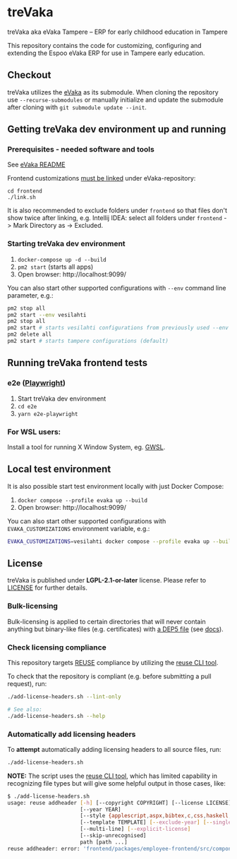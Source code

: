 <!--
SPDX-FileCopyrightText: 2021 City of Tampere

SPDX-License-Identifier: LGPL-2.1-or-later
-->

# treVaka
treVaka aka eVaka Tampere – ERP for early childhood education in Tampere

This repository contains the code for customizing, configuring and extending the Espoo eVaka ERP for use in Tampere early education.

## Checkout

treVaka utilizes the [eVaka](https://github.com/espoon-voltti/evaka) as its submodule. When cloning the repository use `--recurse-submodules` or manually initialize and update the submodule after cloning with `git submodule update --init`.

## Getting treVaka dev environment up and running

### Prerequisites - needed software and tools
See [eVaka README](evaka/compose/README.md#Dependencies)

Frontend customizations [must be linked](frontend/README.md) under eVaka-repository:

    cd frontend
    ./link.sh

It is also recommended to exclude folders under `frontend` so that files don't show twice after linking,
e.g. Intellij IDEA: select all folders under `frontend` -> Mark Directory as -> Excluded.

### Starting treVaka dev environment
1. `docker-compose up -d --build`
2. `pm2 start` (starts all apps)
3. Open browser: http://localhost:9099/

You can also start other supported configurations with `--env` command line parameter, e.g.:

```sh
pm2 stop all
pm2 start --env vesilahti
pm2 stop all
pm2 start # starts vesilahti configurations from previously used --env parameter
pm2 delete all
pm2 start # starts tampere configurations (default)
```

## Running treVaka frontend tests

### e2e ([Playwright](https://playwright.dev/))

1. Start treVaka dev environment
2. `cd e2e`
3. `yarn e2e-playwright`


### For WSL users:

Install a tool for running X Window System, eg. [GWSL](https://www.microsoft.com/en-us/p/gwsl/9nl6kd1h33v3#activetab=pivot:overviewtab).

## Local test environment

It is also possible start test environment locally with just Docker Compose:

1. `docker compose --profile evaka up --build`
1. Open browser: http://localhost:9099/

You can also start other supported configurations with `EVAKA_CUSTOMIZATIONS` environment variable, e.g.:

```sh
EVAKA_CUSTOMIZATIONS=vesilahti docker compose --profile evaka up --build
``````

## License

treVaka is published under **LGPL-2.1-or-later** license. Please refer to
[LICENSE](LICENSE) for further details.

### Bulk-licensing

Bulk-licensing is applied to certain directories that will never contain
anything but binary-like files (e.g. certificates) with
[a DEP5 file](./.reuse/dep5) (see
[docs](https://reuse.software/faq/#bulk-license)).

### Check licensing compliance

This repository targets [REUSE](https://reuse.software/) compliance by utilizing
the [reuse CLI tool](https://git.fsfe.org/reuse/tool).

To check that the repository is compliant (e.g. before submitting a pull
request), run:

```sh
./add-license-headers.sh --lint-only

# See also:
./add-license-headers.sh --help
```

### Automatically add licensing headers

To **attempt** automatically adding licensing headers to all source files, run:

```sh
./add-license-headers.sh
```

**NOTE:** The script uses the [reuse CLI tool](https://git.fsfe.org/reuse/tool),
which has limited capability in recognizing file types but will give some
helpful output in those cases, like:

```sh
$ ./add-license-headers.sh
usage: reuse addheader [-h] [--copyright COPYRIGHT] [--license LICENSE]
                       [--year YEAR]
                       [--style {applescript,aspx,bibtex,c,css,haskell,html,jinja,jsx,lisp,m4,ml,python,tex}]
                       [--template TEMPLATE] [--exclude-year] [--single-line]
                       [--multi-line] [--explicit-license]
                       [--skip-unrecognised]
                       path [path ...]
reuse addheader: error: 'frontend/packages/employee-frontend/src/components/voucher-value-decision/VoucherValueDecisionActionBar.tsx' does not have a recognised file extension, please use --style, --explicit-license or --skip-unrecognised
```
